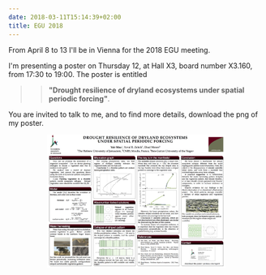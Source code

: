 ```yaml
---
date: 2018-03-11T15:14:39+02:00
title: EGU 2018
---
```

From April 8 to 13 I'll be in Vienna for the 2018 EGU meeting.

I'm presenting a poster on Thursday 12, at Hall X3, board number X3.160, from 17:30 to 19:00.
The poster is entitled

>>**"Drought resilience of dryland ecosystems under spatial periodic forcing"**.

You are invited to talk to me, and to find more details, download the png of my poster. [<i class="entypo entypo-download" aria-hidden="true"></i>](/images/yairmau_egu2018.png)

<center>
<img border="0" alt="poster" src="/images/yairmau_egu2018.png" width="70%">
</center>
<!-- ![](/images/yairmau_egu2018.png) -->